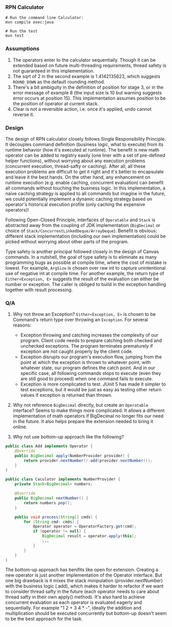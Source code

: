 ### RPN Calculator

````
# Run the command line Calculator:
mvn compile exec:java

# Run the test
mvn test
````

### Assumptions
1. The operators enter to the calculator sequentially. Though it can be extended based on future multi-threading requirements, thread safety is not guaranteed in this implementation.
1. The sqrt of 2 in the second example is 1.4142135623, which suggests `ROUND_DOWN` as the default rounding method.
1. There's a bit ambiguity in the definition of position for stage 3, or in the error message of example 8 (the input size is 10 but warning suggests error occurs at position 15). This implementation assumes position to be the position of operator at current stack.
1. Clear is not a reversible action, i.e. once it's applied, undo cannot reverse it.

### Design
The design of RPN calculator closely follows Single Responsibility Principle. It decouples command definition (business logic, what to execute) from its runtime behavior (how it's executed at runtime). The benefit is new math operator can be added to registry easily (one liner with a set of pre-defined helper functions), without worrying about any execution problems (concurrent execution, thread-safty or caching). After all, all these execution problems are difficult to get it right and it's better to encapsulate and leave it the best hands. On the other hand, any enhancement on runtime execution (e.g. enable caching, concurrent evaluation) can benefit all commands without touching the business logic. In this implementation, a naive caching strategy is applied to all commands but imagine in the future, we could potentially implement a dynamic caching strategy based on operator's historical execution profile (only caching the expensive operators)!

Following Open-Closed Principle, interfaces of `Operatable` and `Stack` is abstracted away from the coupling of JDK implementation (`BigDecimal` or choice of `Stack/ConcurrentLinkedDeque/ArrayDeque`). Benefit is obvious: different stack implementation (including our own implementation) could be picked without worrying about other parts of the program.

Type safety is another principal followed closely in the design of Canvas commands. In a nutshell, the goal of type safety is to eliminate as many programming bugs as possible at compile time, where the cost of mistake is lowest. For example, `ArgSize` is chosen over raw int to capture unintentional use of negative int at compile time. For another example, the return type of `Either<Exception, E>` suggests the result of the evaluation can either be number or exception. The caller is obliged to build in the exception handling together with result processing.

### Q/A
1. Why not throw an Exception?
 `Either<Exception, E>` is chosen to be Command's return type over throwing an `Exception`. For several reasons:
    - Exception throwing and catching increases the complexity of our program. Client code needs to prepare catching both checked and unchecked exceptions. The program terminates prematurely if exception are not caught properly by the client code. 
    - Exception disrupts our program's execution flow, jumping from the point at which the exception is thrown to whatever point, with whatever state, our program defines the catch point. And in our specific case, all following commands stops to execute (even they are still good to proceed) when one command fails to execute.
    - Exception is more complicated to test. JUnit 5 has made it simpler to test exceptions, but it would be just as easy as testing other return values if exception is returned than thrown.

1. Why not reference `BigDecimal` directly, but create an `Operatable` interface? Seems to make things more complicated.
It allows a different implementation of math operators if BigDecimal no longer fits our need in the future. It also helps prepare the extension needed to bring it online.

1. Why not use bottom-up approach like the following?

```java
public class Add implements Operator {
    @Override
    public BigDecimal apply(NumberProvider provider) {
        return provider.nextNumber().add(provider.nextNumber());
    }
}

public class Caculator implements NumberProvider {
    private Stack<BigDecimal> numbers;

    @Override
    public BigDecimal nextNumber() {
        return numbers.pop();
    }

    public void process(String[] cmds) {
        for (String cmd: cmds) {
            Operator operator = OperatorFactory.get(cmd);
            if (operator != null) {
                BigDecimal result = operator.apply(this);
                ...
            }
        }
    }
}
```

The bottom-up approach has benifits like open for extension. Creating a new operator is just another implementation of the Operator interface. But one big drawback is it mixes the stack minipulation (provider.nextNumber) with the business logic (.add), which makes it harder to refactor if we want to consider thread safty in the future (each operator needs to care about thread safty in their own apply() method). It's also hard to achieve concurrent evaluation as each operator is evaluated eagerly and sequentially. For example "1 2 + 3 4 * -", ideally the addition and multiplication should be executed concurrently but bottom-up doesn't seem to be the best approach for the task. 

